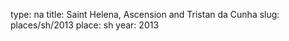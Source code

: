 type: na
title: Saint Helena, Ascension and Tristan da Cunha
slug: places/sh/2013
place: sh
year: 2013
